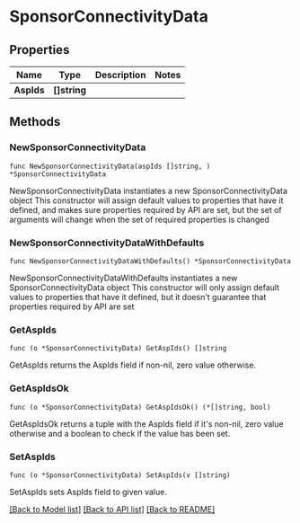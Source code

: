 # SponsorConnectivityData

## Properties

Name | Type | Description | Notes
------------ | ------------- | ------------- | -------------
**AspIds** | **[]string** |  | 

## Methods

### NewSponsorConnectivityData

`func NewSponsorConnectivityData(aspIds []string, ) *SponsorConnectivityData`

NewSponsorConnectivityData instantiates a new SponsorConnectivityData object
This constructor will assign default values to properties that have it defined,
and makes sure properties required by API are set, but the set of arguments
will change when the set of required properties is changed

### NewSponsorConnectivityDataWithDefaults

`func NewSponsorConnectivityDataWithDefaults() *SponsorConnectivityData`

NewSponsorConnectivityDataWithDefaults instantiates a new SponsorConnectivityData object
This constructor will only assign default values to properties that have it defined,
but it doesn't guarantee that properties required by API are set

### GetAspIds

`func (o *SponsorConnectivityData) GetAspIds() []string`

GetAspIds returns the AspIds field if non-nil, zero value otherwise.

### GetAspIdsOk

`func (o *SponsorConnectivityData) GetAspIdsOk() (*[]string, bool)`

GetAspIdsOk returns a tuple with the AspIds field if it's non-nil, zero value otherwise
and a boolean to check if the value has been set.

### SetAspIds

`func (o *SponsorConnectivityData) SetAspIds(v []string)`

SetAspIds sets AspIds field to given value.



[[Back to Model list]](../README.md#documentation-for-models) [[Back to API list]](../README.md#documentation-for-api-endpoints) [[Back to README]](../README.md)


